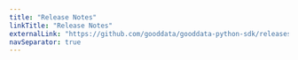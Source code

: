 ```yaml
---
title: "Release Notes"
linkTitle: "Release Notes"
externalLink: "https://github.com/gooddata/gooddata-python-sdk/releases"
navSeparator: true
---
```

